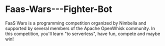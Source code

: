 # Faas-Wars---Fighter-Bot
FaaS Wars is a programming competition organized by Nimbella and supported by several members of the Apache OpenWhisk community. In this competition, you'll learn "to serverless", have fun, compete and maybe win!
